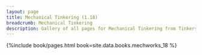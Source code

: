 ```yaml
---
layout: page
title: Mechanical Tinkering (1.18)
breadcrumb: Mechanical Tinkering
description: Gallery of all pages for Mechanical Tinkering from Tinkers' Mechworks in Minecraft 1.18.2.
---
```


{%include book/pages.html book=site.data.books.mechworks_18 %}